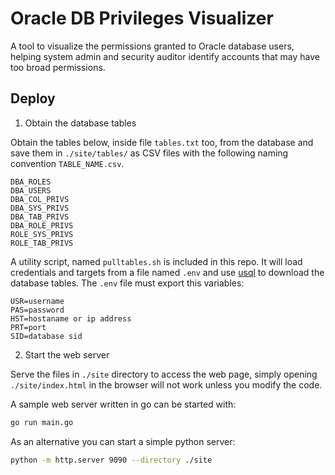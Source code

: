 # Oracle DB Privileges Visualizer

A tool to visualize the permissions granted to Oracle database users, helping system admin and security auditor identify accounts that may have too broad permissions.

## Deploy

1. Obtain the database tables 

Obtain the tables below, inside file `tables.txt` too, from the database and save them in `./site/tables/` as CSV files with the following naming convention `TABLE_NAME.csv`.

```
DBA_ROLES
DBA_USERS
DBA_COL_PRIVS
DBA_SYS_PRIVS
DBA_TAB_PRIVS
DBA_ROLE_PRIVS
ROLE_SYS_PRIVS
ROLE_TAB_PRIVS
```

A utility script, named `pulltables.sh` is included in this repo. It will load credentials and targets from a file named `.env` and use [usql](https://github.com/xo/usql) to download the database tables. The `.env` file must export this variables:

```
USR=username
PAS=password
HST=hostaname or ip address
PRT=port
SID=database sid
```

2. Start the web server

Serve the files in `./site` directory to access the web page, simply opening `./site/index.html` in the browser will not work unless you modify the code.

A sample web server written in go can be started with:

```bash
go run main.go
```

As an alternative you can start a simple python server:

```bash
python -m http.server 9090 --directory ./site
```

